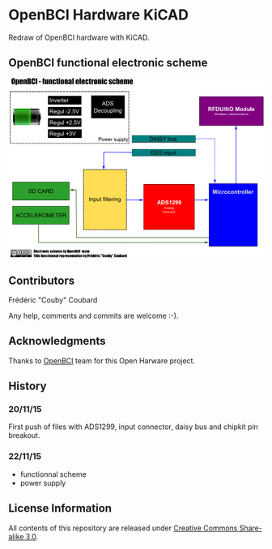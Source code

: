 # OpenBCI Hardware KiCAD
Redraw of OpenBCI hardware with KiCAD.

## OpenBCI functional electronic scheme
![functional electronic scheme](/doc/SF_elec_OpenBCI-en.png)

## Contributors
Frédéric "Couby" Coubard

Any help, comments and commits are welcome :-).

## Acknowledgments
Thanks to [OpenBCI](http://www.openbci.com) team for this Open Harware project.

## History
### 20/11/15
First push of files with ADS1299, input connector, daisy bus and chipkit pin breakout.
### 22/11/15
+ functionnal scheme
+ power supply

## License Information
All contents of this repository are released under [Creative Commons Share-alike 3.0](http://creativecommons.org/licenses/by-sa/3.0/).
